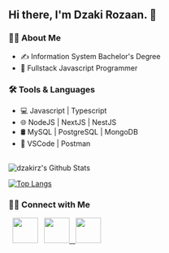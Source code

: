 <h2> Hi there, I'm Dzaki Rozaan. 👋</h2>

<h3>👨‍💼 About Me</h3>

- ✍️ Information System Bachelor's Degree
- 💼 Fullstack Javascript Programmer

<h3> 🛠 Tools & Languages </h3>

- 💻   Javascript | Typescript
- 🌐   NodeJS | NextJS | NestJS
- 🛢    MySQL | PostgreSQL | MongoDB 
- 🔧   VSCode | Postman

<br>

<img align="center" src="https://github-readme-stats.vercel.app/api?username=dzakirz&include_all_commits=true&count_private=true&show_icons=true&line_height=20&&theme=midnight-purple" alt="dzakirz's Github Stats">

</br>

[![Top Langs](https://github-readme-stats.vercel.app/api/top-langs/?username=dzakirz&layout=compact&&theme=midnight-purple)](https://github.com/dzakirz?tab=repositories&hide=css,html)

<h3>🤝🏻 Connect with Me</h3>

<p align="left">  
  &nbsp; <a href="https://www.twitter.com/rzdzaky/" target="_blank"><img src="https://img.icons8.com/fluency/48/000000/twitter.png" width="50"/></a>  
  &nbsp; <a href="https://www.instagram.com/rzdzaky/" target="_blank"><img src="https://img.icons8.com/color/48/000000/instagram-new.png" width="50"/>
  &nbsp; <a href="mailto:dzakirz.dev@gmail.com@gmail.com" target="_blank"><img src="https://img.icons8.com/color/48/000000/gmail-new.png" width="50"/></a>
</p>
